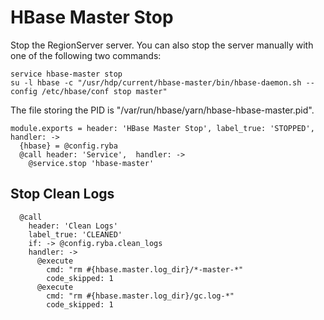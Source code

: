 
# HBase Master Stop

Stop the RegionServer server. You can also stop the server manually with one of
the following two commands:

```
service hbase-master stop
su -l hbase -c "/usr/hdp/current/hbase-master/bin/hbase-daemon.sh --config /etc/hbase/conf stop master"
```

The file storing the PID is "/var/run/hbase/yarn/hbase-hbase-master.pid".

    module.exports = header: 'HBase Master Stop', label_true: 'STOPPED', handler: ->
      {hbase} = @config.ryba
      @call header: 'Service',  handler: ->
        @service.stop 'hbase-master'

## Stop Clean Logs

      @call  
        header: 'Clean Logs'
        label_true: 'CLEANED'
        if: -> @config.ryba.clean_logs
        handler: ->        
          @execute
            cmd: "rm #{hbase.master.log_dir}/*-master-*"
            code_skipped: 1
          @execute
            cmd: "rm #{hbase.master.log_dir}/gc.log-*"
            code_skipped: 1
